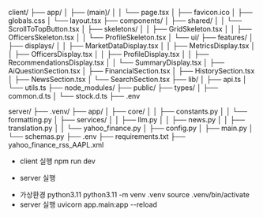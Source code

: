 client/
├── app/
│   ├── (main)/
│   │   └── page.tsx
│   ├── favicon.ico
│   ├── globals.css
│   └── layout.tsx
├── components/
│   ├── shared/
│   │   └── ScrollToTopButton.tsx
│   ├── skeletons/
│   │   ├── GridSkeleton.tsx
│   │   ├── OfficersSkeleton.tsx
│   │   └── ProfileSkeleton.tsx
│   └── ui/
├── features/
│   ├── displays/
│   │   ├── MarketDataDisplay.tsx
│   │   ├── MetricsDisplay.tsx
│   │   ├── OfficersDisplay.tsx
│   │   ├── ProfileDisplay.tsx
│   │   ├── RecommendationsDisplay.tsx
│   │   └── SummaryDisplay.tsx
│   ├── AiQuestionSection.tsx
│   ├── FinancialSection.tsx
│   ├── HistorySection.tsx
│   ├── NewsSection.tsx
│   └── SearchSection.tsx
├── lib/
│   ├── api.ts
│   └── utils.ts
├── node_modules/
├── public/
├── types/
│   ├── common.d.ts
│   └── stock.d.ts
├── .env

server/
├── .venv/
├── app/
│   ├── core/
│   │   ├── constants.py
│   │   └── formatting.py
│   ├── services/
│   │   ├── llm.py
│   │   ├── news.py
│   │   ├── translation.py
│   │   └── yahoo_finance.py
│   ├── config.py
│   ├── main.py
│   └── schemas.py
├── .env
├── requirements.txt
├── yahoo_finance_rss_AAPL.xml


* client 실행
npm run dev

* server 실행
- 가상환경 python3.11 
  python3.11 -m venv .venv
  source .venv/bin/activate
- server 실행
  uvicorn app.main:app --reload